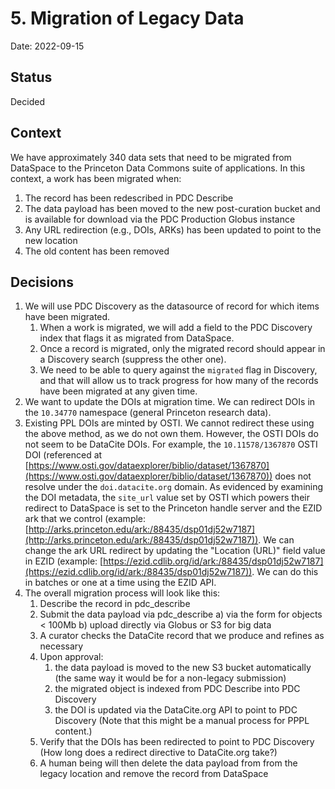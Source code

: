 
# 5. Migration of Legacy Data

Date: 2022-09-15

## Status

Decided

## Context

We have approximately 340 data sets that need to be migrated from DataSpace to the Princeton Data Commons suite of applications. In this context, a work has been migrated when:
1. The record has been redescribed in PDC Describe
2. The data payload has been moved to the new post-curation bucket and is available for download via the PDC Production Globus instance
3. Any URL redirection (e.g., DOIs, ARKs) has been updated to point to the new location
4. The old content has been removed

## Decisions
1. We will use PDC Discovery as the datasource of record for which items have been migrated. 
   1. When a work is migrated, we will add a field to the PDC Discovery index that flags it as migrated from DataSpace.
   2. Once a record is migrated, only the migrated record should appear in a Discovery search (suppress the other one).
   3. We need to be able to query against the `migrated` flag in Discovery, and that will allow us to track progress for how many of the records have been migrated at any given time.
2. We want to update the DOIs at migration time. We can redirect DOIs in the `10.34770` namespace (general Princeton research data). 
3. Existing PPL DOIs are minted by OSTI.  We cannot redirect these using the above method, as we do not own them.  However, the OSTI DOIs do not seem to be DataCite DOIs.  For example, the `10.11578/1367870` OSTI DOI (referenced at [https://www.osti.gov/dataexplorer/biblio/dataset/1367870](https://www.osti.gov/dataexplorer/biblio/dataset/1367870)) does not resolve under the `doi.datacite.org` domain.  As evidenced by examining the DOI metadata, the `site_url` value set by OSTI which powers their redirect to DataSpace is set to the Princeton handle server and the EZID ark that we control (example: [http://arks.princeton.edu/ark:/88435/dsp01dj52w7187](http://arks.princeton.edu/ark:/88435/dsp01dj52w7187)).  We can change the ark URL redirect by updating the "Location (URL)" field value in EZID (example: [https://ezid.cdlib.org/id/ark:/88435/dsp01dj52w7187](https://ezid.cdlib.org/id/ark:/88435/dsp01dj52w7187)).  We can do this in batches or one at a time using the EZID API.
4. The overall migration process will look like this: 
    1. Describe the record in pdc_describe
    2. Submit the data payload via pdc_describe
      a) via the form for objects < 100Mb
      b) upload directly via Globus or S3 for big data
    3. A curator checks the DataCite record that we produce and refines as necessary
    4. Upon approval:
       1. the data payload is moved to the new S3 bucket automatically (the same way it would be for a non-legacy submission)
       2. the migrated object is indexed from PDC Describe into PDC Discovery
       3. the DOI is updated via the DataCite.org API to point to PDC Discovery (Note that this might be a manual process for PPPL content.)
    5. Verify that the DOIs has been redirected to point to PDC Discovery (How long does a redirect directive to DataCite.org take?)
    6. A human being will then delete the data payload from from the legacy location and remove the record from DataSpace

